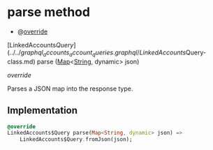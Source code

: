 


# parse method







- @[override](https://api.flutter.dev/flutter/dart-core/override-constant.html)

[LinkedAccounts$Query](../../graphql_accounts_account_queries.graphql/LinkedAccounts$Query-class.md) parse
([Map](https://api.flutter.dev/flutter/dart-core/Map-class.html)&lt;[String](https://api.flutter.dev/flutter/dart-core/String-class.html), dynamic> json)

_override_



<p>Parses a JSON map into the response type.</p>



## Implementation

```dart
@override
LinkedAccounts$Query parse(Map<String, dynamic> json) =>
    LinkedAccounts$Query.fromJson(json);
```







